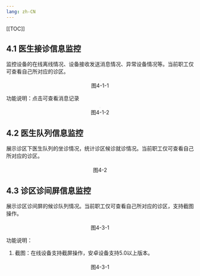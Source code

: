 ```yaml
---
lang: zh-CN
---
```


[[TOC]]

## 4.1 医生接诊信息监控

监控设备的在线离线情况、设备接收发送消息情况、异常设备情况等。当前职工仅可查看自己所对应的诊区。

<div style="display:flex;flex-direction: column;justify-content: center;align-items: center; width: 100%;">
 <img style="border: 2px #f5f5f5 solid" src="/image/5.6img/医生接诊信息监控.png" alt="">
 <span>图4-1-1</span>
</div>

功能说明：点击<img src="/image/5.6img/医生接诊信息监控-进入.png" alt="">可查看消息记录

<div style="display:flex;flex-direction: column;justify-content: center;align-items: center; width: 100%;">
 <img style="border: 2px #f5f5f5 solid" src="/image/5.6img/医生接诊信息监控-消息列表.png" alt="">
 <span>图4-1-2</span>
</div>

## 4.2 医生队列信息监控

展示诊区下医生队列的坐诊情况，统计诊区候诊就诊情况。当前职工仅可查看自己所对应的诊区。

<div style="display:flex;flex-direction: column;justify-content: center;align-items: center; width: 100%;">
 <img style="border: 2px #f5f5f5 solid" src="/image/5.6img/医生队列信息监控.png" alt="">
 <span>图4-2</span>
</div>

## 4.3 诊区诊间屏信息监控

展示诊区诊间屏的候诊队列情况。当前职工仅可查看自己所对应的诊区，支持截图操作。

<div style="display:flex;flex-direction: column;justify-content: center;align-items: center; width: 100%;">
 <img style="border: 2px #f5f5f5 solid" src="/image/5.6img/诊间诊区屏信息监控.png" alt="">
 <span>图4-3-1</span>
</div>

功能说明：
1. 截图：在线设备支持截屏操作，安卓设备支持5.0以上版本。

<div style="display:flex;flex-direction: column;justify-content: center;align-items: center; width: 100%;">
 <img style="border: 2px #f5f5f5 solid" src="/image/5.6img/诊间诊区屏信息监控-截屏.png" alt="">
 <span>图4-3-1</span>
</div>
